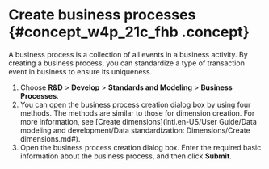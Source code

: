 # Create business processes {#concept_w4p_21c_fhb .concept}

A business process is a collection of all events in a business activity. By creating a business process, you can standardize a type of transaction event in business to ensure its uniqueness.

1.  Choose **R&D** \> **Develop** \> **Standards and Modeling** \> **Business Processes**.
2.  You can open the business process creation dialog box by using four methods. The methods are similar to those for dimension creation. For more information, see [Create dimensions](intl.en-US/User Guide/Data modeling and development/Data standardization: Dimensions/Create dimensions.md#).
3.  Open the business process creation dialog box. Enter the required basic information about the business process, and then click **Submit**.

